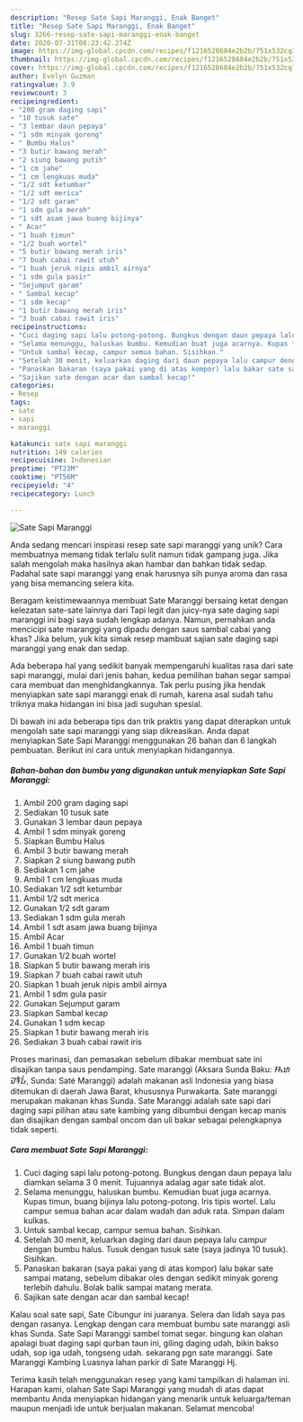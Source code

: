 ```yaml
---
description: "Resep Sate Sapi Maranggi, Enak Banget"
title: "Resep Sate Sapi Maranggi, Enak Banget"
slug: 3266-resep-sate-sapi-maranggi-enak-banget
date: 2020-07-31T08:23:42.274Z
image: https://img-global.cpcdn.com/recipes/f1216528684e2b2b/751x532cq70/sate-sapi-maranggi-foto-resep-utama.jpg
thumbnail: https://img-global.cpcdn.com/recipes/f1216528684e2b2b/751x532cq70/sate-sapi-maranggi-foto-resep-utama.jpg
cover: https://img-global.cpcdn.com/recipes/f1216528684e2b2b/751x532cq70/sate-sapi-maranggi-foto-resep-utama.jpg
author: Evelyn Guzman
ratingvalue: 3.9
reviewcount: 3
recipeingredient:
- "200 gram daging sapi"
- "10 tusuk sate"
- "3 lembar daun pepaya"
- "1 sdm minyak goreng"
- " Bumbu Halus"
- "3 butir bawang merah"
- "2 siung bawang putih"
- "1 cm jahe"
- "1 cm lengkuas muda"
- "1/2 sdt ketumbar"
- "1/2 sdt merica"
- "1/2 sdt garam"
- "1 sdm gula merah"
- "1 sdt asam jawa buang bijinya"
- " Acar"
- "1 buah timun"
- "1/2 buah wortel"
- "5 butir bawang merah iris"
- "7 buah cabai rawit utuh"
- "1 buah jeruk nipis ambil airnya"
- "1 sdm gula pasir"
- "Sejumput garam"
- " Sambal kecap"
- "1 sdm kecap"
- "1 butir bawang merah iris"
- "3 buah cabai rawit iris"
recipeinstructions:
- "Cuci daging sapi lalu potong-potong. Bungkus dengan daun pepaya lalu diamkan selama 3 0 menit. Tujuannya adalag agar sate tidak alot."
- "Selama menunggu, haluskan bumbu. Kemudian buat juga acarnya. Kupas timun, buang bijinya lalu potong-potong. Iris tipis wortel. Lalu campur semua bahan acar dalam wadah dan aduk rata. Simpan dalam kulkas."
- "Untuk sambal kecap, campur semua bahan. Sisihkan."
- "Setelah 30 menit, keluarkan daging dari daun pepaya lalu campur dengan bumbu halus. Tusuk dengan tusuk sate (saya jadinya 10 tusuk). Sisihkan."
- "Panaskan bakaran (saya pakai yang di atas kompor) lalu bakar sate sampai matang, sebelum dibakar oles dengan sedikit minyak goreng terlebih dahulu. Bolak balik sampai matang merata."
- "Sajikan sate dengan acar dan sambal kecap!"
categories:
- Resep
tags:
- sate
- sapi
- maranggi

katakunci: sate sapi maranggi 
nutrition: 149 calories
recipecuisine: Indonesian
preptime: "PT23M"
cooktime: "PT56M"
recipeyield: "4"
recipecategory: Lunch

---
```



![Sate Sapi Maranggi](https://img-global.cpcdn.com/recipes/f1216528684e2b2b/751x532cq70/sate-sapi-maranggi-foto-resep-utama.jpg)

Anda sedang mencari inspirasi resep sate sapi maranggi yang unik? Cara membuatnya memang tidak terlalu sulit namun tidak gampang juga. Jika salah mengolah maka hasilnya akan hambar dan bahkan tidak sedap. Padahal sate sapi maranggi yang enak harusnya sih punya aroma dan rasa yang bisa memancing selera kita.

Beragam keistimewaannya membuat Sate Maranggi bersaing ketat dengan kelezatan sate-sate lainnya dari Tapi legit dan juicy-nya sate daging sapi maranggi ini bagi saya sudah lengkap adanya. Namun, pernahkan anda mencicipi sate maranggi yang dipadu dengan saus sambal cabai yang khas? Jika belum, yuk kita simak resep mambuat sajian sate daging sapi maranggi yang enak dan sedap.

Ada beberapa hal yang sedikit banyak mempengaruhi kualitas rasa dari sate sapi maranggi, mulai dari jenis bahan, kedua pemilihan bahan segar sampai cara membuat dan menghidangkannya. Tak perlu pusing jika hendak menyiapkan sate sapi maranggi enak di rumah, karena asal sudah tahu triknya maka hidangan ini bisa jadi suguhan spesial.


Di bawah ini ada beberapa tips dan trik praktis yang dapat diterapkan untuk mengolah sate sapi maranggi yang siap dikreasikan. Anda dapat menyiapkan Sate Sapi Maranggi menggunakan 26 bahan dan 6 langkah pembuatan. Berikut ini cara untuk menyiapkan hidangannya.

<!--inarticleads1-->

##### Bahan-bahan dan bumbu yang digunakan untuk menyiapkan Sate Sapi Maranggi:

1. Ambil 200 gram daging sapi
1. Sediakan 10 tusuk sate
1. Gunakan 3 lembar daun pepaya
1. Ambil 1 sdm minyak goreng
1. Siapkan  Bumbu Halus
1. Ambil 3 butir bawang merah
1. Siapkan 2 siung bawang putih
1. Sediakan 1 cm jahe
1. Ambil 1 cm lengkuas muda
1. Sediakan 1/2 sdt ketumbar
1. Ambil 1/2 sdt merica
1. Gunakan 1/2 sdt garam
1. Sediakan 1 sdm gula merah
1. Ambil 1 sdt asam jawa buang bijinya
1. Ambil  Acar
1. Ambil 1 buah timun
1. Gunakan 1/2 buah wortel
1. Siapkan 5 butir bawang merah iris
1. Siapkan 7 buah cabai rawit utuh
1. Siapkan 1 buah jeruk nipis ambil airnya
1. Ambil 1 sdm gula pasir
1. Gunakan Sejumput garam
1. Siapkan  Sambal kecap
1. Gunakan 1 sdm kecap
1. Siapkan 1 butir bawang merah iris
1. Sediakan 3 buah cabai rawit iris


Proses marinasi, dan pemasakan sebelum dibakar membuat sate ini disajikan tanpa saus pendamping. Sate maranggi (Aksara Sunda Baku: ᮞᮒᮦ ᮙᮛᮀᮌᮤ, Sunda: Saté Maranggi) adalah makanan asli Indonesia yang biasa ditemukan di daerah Jawa Barat, khususnya Purwakarta. Sate maranggi merupakan makanan khas Sunda. Sate Maranggi adalah sate sapi dari daging sapi pilihan atau sate kambing yang dibumbui dengan kecap manis dan disajikan dengan sambal oncom dan uli bakar sebagai pelengkapnya tidak seperti. 

<!--inarticleads2-->

##### Cara membuat Sate Sapi Maranggi:

1. Cuci daging sapi lalu potong-potong. Bungkus dengan daun pepaya lalu diamkan selama 3 0 menit. Tujuannya adalag agar sate tidak alot.
1. Selama menunggu, haluskan bumbu. Kemudian buat juga acarnya. Kupas timun, buang bijinya lalu potong-potong. Iris tipis wortel. Lalu campur semua bahan acar dalam wadah dan aduk rata. Simpan dalam kulkas.
1. Untuk sambal kecap, campur semua bahan. Sisihkan.
1. Setelah 30 menit, keluarkan daging dari daun pepaya lalu campur dengan bumbu halus. Tusuk dengan tusuk sate (saya jadinya 10 tusuk). Sisihkan.
1. Panaskan bakaran (saya pakai yang di atas kompor) lalu bakar sate sampai matang, sebelum dibakar oles dengan sedikit minyak goreng terlebih dahulu. Bolak balik sampai matang merata.
1. Sajikan sate dengan acar dan sambal kecap!


Kalau soal sate sapi, Sate Cibungur ini juaranya. Selera dan lidah saya pas dengan rasanya. Lengkap dengan cara membuat bumbu sate maranggi asli khas Sunda. Sate Sapi Maranggi sambel tomat segar. bingung kan olahan apalagi buat daging sapi qurban taun ini, giling daging udah, bikin bakso udah, sop iga udah, tongseng udah. sekarang pgn sate maranggi. Sate Maranggi Kambing Luasnya lahan parkir di Sate Maranggi Hj. 

Terima kasih telah menggunakan resep yang kami tampilkan di halaman ini. Harapan kami, olahan Sate Sapi Maranggi yang mudah di atas dapat membantu Anda menyiapkan hidangan yang menarik untuk keluarga/teman maupun menjadi ide untuk berjualan makanan. Selamat mencoba!
